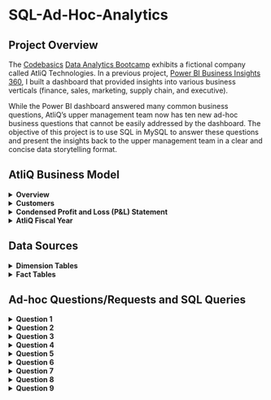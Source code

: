 # SQL-Ad-Hoc-Analytics

## Project Overview
The [Codebasics](https://codebasics.io/) [Data Analytics Bootcamp](https://codebasics.io/bootcamps/data-analytics-bootcamp-with-practical-job-assistance) exhibits a fictional company called AtliQ Technologies. In a previous project, [Power BI Business Insights 360](https://github.com/mike-li8/Power-BI-Business-Insights-360/blob/main/README.md), I built a dashboard that provided insights into various business verticals (finance, sales, marketing, supply chain, and executive).

While the Power BI dashboard answered many common business questions, AtliQ’s upper management team now has ten new ad-hoc business questions that cannot be easily addressed by the dashboard. The objective of this project is to use SQL in MySQL to answer these questions and present the insights back to the upper management team in a clear and concise data storytelling format.










## AtliQ Business Model

<details>
  <summary><b>Overview</b></summary>

### Overview
AtliQ manufactures computer hardware **products** (e.g., mouse, keyboard, printer, monitor) and then sells them to various **customers** which are stores such as Amazon and Best Buy. Hence, AtliQ's customers are in the form of <ins>store businesses</ins> (e.g., Amazon, Best Buy) and should not be confused with customers in the form of people (i.e., the people purchasing products from Amazon or Best Buy).
</details>

<details>
  <summary><b>Customers</b></summary>

### Customers
AtliQ's customers are categorized into two different **platforms**:
1. Brick & Motar
   * stores that have physical location(s)
2. E-Commerce
   * stores which only sell products online

AtliQ's customers are categorized into three different **channels**:
1. Retailer
   * Stores not owned by AtliQ (e.g. Amazon, Best Buy)
3. Direct
   * Stores owned by AtliQ. These are AltiQ Exclusive and AtliQ E-Store.
5. Distributor
   * Some markets have laws/regulations which only allow AtliQ to sell products to a distributor type customer within that market. AtliQ sells products to the distributor; the distributor then sells the products to various stores within that market.
</details>





<details>
  <summary><b>Condensed Profit and Loss (P&L) Statement</b></summary>

### Condensed Profit and Loss (P&L) Statement
This example of a simplified P&L statement should give a better understanding of AtliQ's business model. In this example, the P&L calculations and values are derived from one sales transaction of one product being sold to one customer.
| Line Item | Description | P & L Value Formula | P&L Value Calculation | P & L Value |
| :- | :- | :- | :- | -: |
| Gross Price |  The base price of a product | not applicable | `not applicable` | `$50.00` |
| Pre-Invoice Deduction | For every fiscal year, the sales team determines a<br>pre-invoice deduction percentage for each<br><ins>specific customer</ins>. The pre-invoice deduction<br>percentage is based on AtliQ's relationship and<br>experience with the customer. The pre-invoice<br>deduction is applied to the gross price of the<br>product before it is billed to the customer. In this<br>example, the customer receives a pre-invoice<br>deduction of 10% of gross price. | (Gross Price $) *<br> (Pre&nbsp;Invoice&nbsp;Deduction&nbsp;%) | `$50.00` *<br>`0.10` | `$5.00` |
| Net Invoice Sales | The amount of money that is billed to the<br>customer to obtain the product, after<br>pre invoice deductions are subtracted<br>from gross price. | (Gross Price $) -<br>(Pre&nbsp;Invoice Deduction $) | `$50.00` -<br>`$5.00` | `$45.00` |
| Post-Invoice Deudctions | For&nbsp;each&nbsp;calendar&nbsp;month,&nbsp;the&nbsp;sales&nbsp;team<br>determines&nbsp;a&nbsp;post-invoice&nbsp;deduction&nbsp;percentage<br>based&nbsp;on&nbsp;a&nbsp;<ins>specific&nbsp;customer&nbsp;and&nbsp;product</ins>.&nbsp;For<br>example,&nbsp;if&nbsp;AtliQ&nbsp;sells&nbsp;a&nbsp;product&nbsp;to&nbsp;a&nbsp;customer<br>and&nbsp;that&nbsp;customer&nbsp;agrees&nbsp;to&nbsp;display&nbsp;the&nbsp;product&nbsp;at<br>a&nbsp;prime&nbsp;location&nbsp;within&nbsp;the&nbsp;store&nbsp;during&nbsp;a<br>specific&nbsp;calendar&nbsp;month,&nbsp;AtliQ&nbsp;may&nbsp;pay&nbsp;that<br>customer&nbsp;a&nbsp;post-invoice&nbsp;deduction.&nbsp;AtliQ&nbsp;pays&nbsp;a<br>post-invoice&nbsp;deduction&nbsp;amount&nbsp;as&nbsp;a&nbsp;rebate&nbsp;to&nbsp;the<br>customer&nbsp;after&nbsp;net&nbsp;invoice&nbsp;sales.&nbsp;In&nbsp;this&nbsp;example,<br>the&nbsp;customer&nbsp;receives&nbsp;a&nbsp;post-invoice&nbsp;deduction&nbsp;of<br>20%&nbsp;of&nbsp;net&nbsp;invoice&nbsp;sales. | not applicable | `$45.00` *<br>`0.20` | `$9.00` |
| Net Sales | AtliQ's Revenue | (Net Invoice Sales $) -<br>(Post-Invoice Deudctions $) | `$45.00` -<br>`$9.00` | `$36.00` |
| Cost of Goods Sold (COGS $) | Expenses AtliQ incurs such as manufacturing<br>products, shipping products, and storing products<br>in warehouses. | (Manufacturing Cost $) +<br>(Freight Cost $) +<br>(Other COGS $) | `not applicable` | `$16.00` |
| Gross Margin | AtliQ's Profit after deducing COGS from Net Sales. | (Net Sales $) -<br>(COGS $) | `$36.00` -<br>`$16.00` | `$20.00` |
| Operational Expenses | Expenses AtliQ incurs from activities such as<br>advertising and promotions of products<br>performed by the marketing team. | (Ads & Promotions $) +<br>(Other&nbsp;Operational&nbsp;Expense&nbsp;$) | `not applicable` | `$15.00` |
| Net Profit | AtliQ's Profit after deducting operational expenses<br>from gross margin. | (Gross Margin $) -<br>(Operational Expenses $) | `$20.00` -<br>`$15.00` | `$5.00` |
</details>


<details>
  <summary><b>AtliQ Fiscal Year</b></summary>

### AtliQ Fiscal Year
AtliQ's fiscal year begins in September and ends in August the following year. The example below shows AtliQ's fiscal dates (for fiscal year 2021) compared to calendar dates.
| 	Calendar Month and Year	 | 	AtliQ Fiscal Year	 | 	AtliQ Fiscal Month Number | 	AtliQ Fiscal Quarter	 |
| 	-:	 | 	-:	 | 	-:	 | 	-:	 |
| 	September 2020	 | 	2021	 | 	1	 | 	Q1	 |
| 	October 2020	 | 	2021	 | 	2	 | 	Q1	 |
| 	November 2020	 | 	2021	 | 	3	 | 	Q1	 |
| 	December 2020	 | 	2021	 | 	4	 | 	Q2	 |
| 	January 2021	 | 	2021	 | 	5	 | 	Q2	 |
| 	February 2021	 | 	2021	 | 	6	 | 	Q2	 |
| 	March 2021	 | 	2021	 | 	7	 | 	Q3	 |
| 	April 2021	 | 	2021	 | 	8	 | 	Q3	 |
| 	May 2021	 | 	2021	 | 	9	 | 	Q3	 |
| 	June 2021	 | 	2021	 | 	10	 | 	Q4	 |
| 	July 2021	 | 	2021	 | 	11	 | 	Q4	 |
| 	August 2021	 | 	2021	 | 	12	 | 	Q4	 |
</details>































## Data Sources

<details>
  <summary><b>Dimension Tables</b></summary>

### Dimension Tables
The following **dimension tables** are in MySQL schema `gdb023`. Sample records from the dimension tables are provided below.

**dim_customer**
| customer_code | customer         | platform     | channel   | market       | sub_zone | region |
|-------------:|:---------------|:--------------|:------------|:------------|:---------|:-------|
| 90004067     | Amazon          | E-Commerce  | Retailer | Japan      | ROA     | APAC   |
| 90004068     | Amazon          | E-Commerce  | Retailer | Japan      | ROA     | APAC   |
| 90007197     | Amazon          | E-Commerce  | Retailer | South Korea | ROA     | APAC   |
| 90022081     | Amazon          | E-Commerce  | Retailer | USA        | NA      | NA     |
| 90022082     | Amazon          | E-Commerce  | Retailer | USA        | NA      | NA     |
| 90023023     | Amazon          | E-Commerce  | Retailer | Canada     | NA      | NA     |
| 90023030     | Amazon          | E-Commerce  | Retailer | Canada     | NA      | NA     |
| 70004070     | Atliq e Store   | E-Commerce  | Direct   | Japan      | ROA     | APAC   |
| 70007199     | Atliq e Store   | E-Commerce  | Direct   | South Korea | ROA     | APAC   |
| 70022085     | Atliq e Store   | E-Commerce  | Direct   | USA        | NA      | NA     |
| 70023032     | Atliq e Store   | E-Commerce  | Direct   | Canada     | NA      | NA     |
| 70004069     | Atliq Exclusive | Brick & Mortar | Direct | Japan      | ROA     | APAC   |
| 70007198     | Atliq Exclusive | Brick & Mortar | Direct | South Korea | ROA     | APAC   |
| 70022084     | Atliq Exclusive | Brick & Mortar | Direct | USA        | NA      | NA     |
| 70023031     | Atliq Exclusive | Brick & Mortar | Direct | Canada     | NA      | NA     |
| 90022078     | Costco          | Brick & Mortar | Retailer | USA      | NA      | NA     |
| 90023027     | Costco          | Brick & Mortar | Retailer | Canada   | NA      | NA     |
| 90022080     | Staples         | Brick & Mortar | Retailer | USA      | NA      | NA     |
| 90023029     | Staples         | Brick & Mortar | Retailer | Canada   | NA      | NA     |
| 80001019	   | Neptune	       | Brick & Mortar | Distributor	| China |	ROA |	APAC |
| 80006154	   | Synthetic	     | Brick & Mortar	| Distributor	| Philiphines |	ROA |	APAC |
 
Notes:
* `customer_code` is a primary key field. 


**dim_product**
| 	product_code	 | 	division	 | 	segment	 | 	category	 | 	product	 | 	variant	 |
| 	-:	 | 	:-	 | 	:-	 | 	:-	 | 	:-	 | 	:-	 |
| A7119160102    | N & S    | Networking | Wi fi extender         | AQ Wi Power Dx1  | Plus        |
| A7119160103    | N & S    | Networking | Wi fi extender         | AQ Wi Power Dx1  | Premium     |
| A7118160101    | N & S    | Networking | Wi fi extender         | AQ Wi Power Dx1  | Standard    |
| A6419160302    | N & S    | Storage    | External Solid State Drives | AQ Clx1      | Plus        |
| A6419160303    | N & S    | Storage    | External Solid State Drives | AQ Clx1      | Premium     |
| A6419160301    | N & S    | Storage    | External Solid State Drives | AQ Clx1      | Standard    |
| A3119150303    | P & A    | Accessories| Keyboard               | AQ Gamers        | Plus 1      |
| A3120150304    | P & A    | Accessories| Keyboard               | AQ Gamers        | Plus 2      |
| A3120150305    | P & A    | Accessories| Keyboard               | AQ Gamers        | Premium 1   |
| A3120150306    | P & A    | Accessories| Keyboard               | AQ Gamers        | Premium 2   |
| A3119150301    | P & A    | Accessories| Keyboard               | AQ Gamers        | Standard 1  |
| A3119150302    | P & A    | Accessories| Keyboard               | AQ Gamers        | Standard 2  |
| A0721150402    | P & A    | Peripherals| Graphic Card           | AQ GT 21         | Plus 1      |
| A0721150403    | P & A    | Peripherals| Graphic Card           | AQ GT 21         | Plus 2      |
| A0721150404    | P & A    | Peripherals| Graphic Card           | AQ GT 21         | Premium     |
| A0721150401    | P & A    | Peripherals| Graphic Card           | AQ GT 21         | Standard    |
| A4118110105    | PC       | Notebook   | Personal Laptop        | AQ Aspiron       | Plus Blue   |
| A4118110104    | PC       | Notebook   | Personal Laptop        | AQ Aspiron       | Plus Grey   |
| A4118110106    | PC       | Notebook   | Personal Laptop        | AQ Aspiron       | Plus Red    |
| A4118110107    | PC       | Notebook   | Personal Laptop        | AQ Aspiron       | Premium Black|
| A4118110102    | PC       | Notebook   | Personal Laptop        | AQ Aspiron       | Standard Blue|
| A4118110101    | PC       | Notebook   | Personal Laptop        | AQ Aspiron       | Standard Grey|
| A4118110103    | PC       | Notebook   | Personal Laptop        | AQ Aspiron       | Standard Red|



Notes:
* `product_code` is a primary key field.
</details>



<details>
  <summary><b>Fact Tables</b></summary>

### Fact Tables
The following **fact tables** are in MySQL schema `gdb023`. Sample records from the fact tables are provided below.


**fact_sales_monthly**
| date       | product_code | customer_code | sold_quantity | fiscal_year |
|------------|--------------|---------------|---------------|-------------|
| 2019-09-01 | A0118150101  | 70002017      | 137           | 2020        |
| 2019-09-01 | A0118150101  | 70002018      | 47            | 2020        |
| 2019-09-01 | A0118150102  | 70002017      | 122           | 2020        |
| 2019-09-01 | A0118150102  | 70002018      | 24            | 2020        |
| 2019-10-01 | A0118150101  | 70002017      | 40            | 2020        |
| 2019-10-01 | A0118150101  | 70002018      | 32            | 2020        |
| 2019-10-01 | A0118150102  | 70002017      | 189           | 2020        |
| 2019-10-01 | A0118150102  | 70002018      | 139           | 2020        |
| 2020-09-01 | A0118150101  | 70002017      | 248           | 2021        |
| 2020-09-01 | A0118150101  | 70002018      | 240           | 2021        |
| 2020-09-01 | A0118150102  | 70002017      | 42            | 2021        |
| 2020-09-01 | A0118150102  | 70002018      | 91            | 2021        |
| 2020-10-01 | A0118150101  | 70002017      | 297           | 2021        |
| 2020-10-01 | A0118150101  | 70002018      | 119           | 2021        |
| 2020-10-01 | A0118150102  | 70002017      | 275           | 2021        |
| 2020-10-01 | A0118150102  | 70002018      | 284           | 2021        |

Notes:
* This table contains data on the sold quantity of products for specific customers, on a monthly level
* The columns `date`, `product_code`, and `customer_code` make up a **composite primary key**
* Sales data is available for fiscal years 2020 and 2021



**fact_gross_price**
| product_code | fiscal_year | gross_price |
|--------------|-------------|-------------|
| A0118150101  | 2020        | 16.2323     |
| A0118150101  | 2021        | 19.0573     |
| A0118150102  | 2020        | 19.8577     |
| A0118150102  | 2021        | 21.4565     |
| A0118150103  | 2020        | 22.1317     |
| A0118150103  | 2021        | 21.7795     |

Notes:
* Gross price is the base price of a product
* This table contains data on the gross price of each specific product on a fiscal year level
* The columns `product_code` and `fiscal_year` make up a **composite primary key**
* Gross price data is available for fiscal years 2020 and 2021


**fact_manufacturing_cost**
| product_code | cost_year | manufacturing_cost |
|--------------|-----------|--------------------|
| A0118150101  | 2020      | 5.0207             |
| A0118150101  | 2021      | 5.5172             |
| A0118150102  | 2020      | 5.7180             |
| A0118150102  | 2021      | 6.2835             |
| A0118150103  | 2020      | 6.3264             |
| A0118150103  | 2021      | 6.5900             |

Notes:
* Manufacturing cost is one component of COGS
* This table contains data on the manufacturing cost ($) for one unit quantity of each specific product on a fiscal year level
* The columns `product_code` and `cost_year` make up a **composite primary key**
* Manufacturing cost ($) data is available for fiscal years 2020 and 2021




**fact_pre_invoice_deductions**
| 	customer_code	 | 	fiscal_year	 | 	pre_invoice_discount_pct	 |
| 	-:	 | 	-:	 | 	-:	 |
| 70002017      | 2020        | 0.0735                   |
| 70002017      | 2021        | 0.0703                   |
| 70002018      | 2020        | 0.2255                   |
| 70002018      | 2021        | 0.2061                   |
| 70003181      | 2020        | 0.0531                   |
| 70003181      | 2021        | 0.0974                   |

Notes:
* This table contains data on pre-invoice deductions (as a percentage of gross sales) for each specific customer, on a fiscal year level
* The columns `customer_code`, and `fiscal_year` make up a **composite primary key**
* Pre-invoice deductions data is available for fiscal years 2020 and 2021

</details>




























## Ad-hoc Questions/Requests and SQL Queries

<details>
  <summary><b>Question 1</b></summary>

### Question 1
#### Question:
List all the markets where the customer 'Atliq Exclusive' operates in the APAC region.

#### SQL Code:
```sql
SELECT
    DISTINCT c.market AS market_name
FROM
    gdb023.dim_customer c
WHERE
    c.customer = 'Atliq Exclusive' AND
    c.region = 'APAC'
ORDER BY
    market_name ASC
;
```

#### SQL Output:
| market_name  |
|--------------|
| Australia    |
| Bangladesh   |
| India        |
| Indonesia    |
| Japan        |
| Newzealand   |
| Philippines  |
| South Korea  |

</details>





<details>
  <summary><b>Question 2</b></summary>

### Question 2

#### Question:
What is the percentage increase in the number of unique products sold in 2021 compared to 2020?
The final output should contain these fields:
* unique_products_2020
* unique_products_2021
* percentage_chg

#### SQL Code:
```sql
WITH
    unique_2020 AS
    (
        SELECT
            COUNT(DISTINCT s.product_code) AS unique_products_2020
        FROM
            gdb023.fact_sales_monthly s
        WHERE
            s.fiscal_year = 2020
    ),
    unique_2021 AS
    (
        SELECT
            COUNT(DISTINCT s.product_code) AS unique_products_2021
        FROM
            gdb023.fact_sales_monthly s
        WHERE
            s.fiscal_year = 2021
    )
SELECT
    u20.unique_products_2020,
    u21.unique_products_2021,
    ROUND(
        (u21.unique_products_2021 - u20.unique_products_2020)
        / u20.unique_products_2020
        * 100,
        2
    ) AS percentage_chg
FROM
    unique_2020 u20,
    unique_2021 u21
;
```

#### SQL Output:
| unique_products_2020 | unique_products_2021 | percentage_chg |
|----------------------|----------------------|----------------|
| 245                  | 334                  | 36.33          |

</details>




<details>
  <summary><b>Question 3</b></summary>

### Question 3
Provide the count of unique products for each product segment. The final output should contain these fields:
* segment
* product_count

The final output should be sorted in descending order of product count.

#### SQL Code:
```sql
SELECT
    p.segment,
    COUNT(p.product_code) AS product_count
FROM
    gdb023.dim_product p
GROUP BY
    p.segment
ORDER BY
    product_count DESC
;
```

#### SQL Output:
| segment     | product_count |
|-------------|---------------|
| Notebook    | 129           |
| Accessories | 116           |
| Peripherals | 84            |
| Desktop     | 32            |
| Storage     | 27            |
| Networking  | 9             |

</details>





<details>
  <summary><b>Question 4</b></summary>

### Question 4
Which product segment had the greatest increase in the count of unique products sold in 2021 compared to 2020? The final output should contain these fields:
* segment
* unique_products_2020
* unique_products_2021
* difference

#### SQL Code:
```sql
WITH
    unique_products_sold_by_segment_fiscal_year AS
    (
        SELECT
            s.fiscal_year,
            p.segment,
            COUNT(DISTINCT s.product_code) AS count_unique_products
        FROM
            gdb023.fact_sales_monthly s
        INNER JOIN
            gdb023.dim_product p
            ON s.product_code = p.product_code
        GROUP BY
            s.fiscal_year,
            p.segment
    )
SELECT
    fy20.segment,
    fy20.count_unique_products AS unique_products_2020,
    fy21.count_unique_products AS unique_products_2021,
    fy21.count_unique_products - fy20.count_unique_products AS difference
FROM
    unique_products_sold_by_segment_fiscal_year fy20
INNER JOIN
    unique_products_sold_by_segment_fiscal_year fy21
    ON fy20.segment = fy21.segment
WHERE
    fy20.fiscal_year = 2020 AND
    fy21.fiscal_year = 2021
ORDER BY
    difference DESC
;
```


#### SQL Output:
| Segment     | Unique Products 2020 | Unique Products 2021 | Difference |
|-------------|----------------------|----------------------|------------|
| Accessories | 69                   | 103                  | 34         |
| Notebook    | 92                   | 108                  | 16         |
| Peripherals | 59                   | 75                   | 16         |
| Desktop     | 7                    | 22                   | 15         |
| Storage     | 12                   | 17                   | 5          |
| Networking  | 6                    | 9                    | 3          |

</details>











<details>
  <summary><b>Question 5</b></summary>

### Question 5
Retrieve the product(s) with the highest and lowest manufacturing cost among all products from fiscal years 2020 to 2021. The final output should contain these fields:
* product_code
* product
* manufacturing_cost

### SQL Code:
```sql
SELECT
    mc.product_code,
    p.product,
    mc.manufacturing_cost
FROM
    gdb023.fact_manufacturing_cost mc
INNER JOIN
    gdb023.dim_product p
    ON mc.product_code = p.product_code
WHERE
    mc.manufacturing_cost = (SELECT MAX(manufacturing_cost) FROM gdb023.fact_manufacturing_cost) OR
    mc.manufacturing_cost = (SELECT MIN(manufacturing_cost) FROM gdb023.fact_manufacturing_cost)
ORDER BY
    mc.manufacturing_cost ASC
;
```

### SQL Output:
| product_code   | product                        | manufacturing_cost |
|----------------|--------------------------------|--------------------|
| A2118150101    | AQ Master wired x1 Ms         | 0.8920             |
| A6120110206    | AQ HOME Allin1 Gen 2          | 240.5364           |


</details>


<details>
  <summary><b>Question 6</b></summary>

### Question 6
Generate a report of the top 5 customers in the Indian market with the highest average pre-invoice discount percentage for the 2021 fiscal year. The final output should include the following fields:
* customer
* average_pre_invoice_discount_pct


### SQL Code:
```sql
WITH
    average_pre_invoice_discount_pct_ranked AS
    (
        SELECT
            c.customer,
            AVG(pid.pre_invoice_discount_pct) AS average_pre_invoice_discount_pct,
            DENSE_RANK() OVER(ORDER BY AVG(pid.pre_invoice_discount_pct) DESC) AS rnk
        FROM
            gdb023.fact_pre_invoice_deductions pid
        INNER JOIN
            gdb023.dim_customer c
            ON pid.customer_code = c.customer_code
        WHERE
            pid.fiscal_year = 2021 AND
            c.market = "India"
        GROUP BY
            c.customer
    )
SELECT
    apr.customer,
    apr.average_pre_invoice_discount_pct
FROM
    average_pre_invoice_discount_pct_ranked apr
WHERE
    rnk <= 5
ORDER BY
    rnk ASC
;
```

### SQL Output:
| customer     | average_pre_invoice_discount_pct |
|--------------|----------------------------------|
| Flipkart     | 0.3083                           |
| Viveks       | 0.3038                           |
| Ezone        | 0.3028                           |
| Croma        | 0.3025                           |
| Vijay Sales  | 0.2753                           |

</details>






<details>
  <summary><b>Question 7</b></summary>

### Question 7
Generate a report of monthly gross sales amount for the customer 'Atliq Exclusive' from fiscal years 2020 to 2021. The final output should include the following fields:
* month
* fiscal_year
* gross_sales_amount


### SQL Code
```sql
SELECT
    s.date AS month,
    s.fiscal_year,
    ROUND(SUM(s.sold_quantity * p.gross_price), 2) AS gross_sales_amount
FROM
    fact_sales_monthly s
INNER JOIN
    dim_customer c
    ON s.customer_code = c.customer_code
INNER JOIN
    fact_gross_price p
    ON s.product_code = p.product_code
    AND s.fiscal_year = p.fiscal_year
WHERE
    c.customer = "Atliq Exclusive"
GROUP BY
    s.date,
    s.fiscal_year
ORDER BY
    month ASC
;
```



### SQL Output
| month       | fiscal_year | gross_sales_amount |
|-------------|-------------|--------------------|
| 2019-09-01  | 2020        | 4496259.67         |
| 2019-10-01  | 2020        | 5135902.35         |
| 2019-11-01  | 2020        | 7522892.56         |
| 2019-12-01  | 2020        | 4830404.73         |
| 2020-01-01  | 2020        | 4740600.16         |
| 2020-02-01  | 2020        | 3996227.77         |
| 2020-03-01  | 2020        | 378770.97          |
| 2020-04-01  | 2020        | 395035.35          |
| 2020-05-01  | 2020        | 783813.42          |
| 2020-06-01  | 2020        | 1695216.60         |
| 2020-07-01  | 2020        | 2551159.16         |
| 2020-08-01  | 2020        | 2786648.26         |
| 2020-09-01  | 2021        | 12353509.79        |
| 2020-10-01  | 2021        | 13218636.20        |
| 2020-11-01  | 2021        | 20464999.10        |
| 2020-12-01  | 2021        | 12944659.65        |
| 2021-01-01  | 2021        | 12399392.98        |
| 2021-02-01  | 2021        | 10129735.57        |
| 2021-03-01  | 2021        | 12144061.25        |
| 2021-04-01  | 2021        | 7311999.95         |
| 2021-05-01  | 2021        | 12150225.01        |
| 2021-06-01  | 2021        | 9824521.01         |
| 2021-07-01  | 2021        | 12092346.32        |
| 2021-08-01  | 2021        | 7178707.59         |

</details>








<details>
  <summary><b>Question 8</b></summary>

### Question 8
Which fiscal quarter of fiscal year 2020 had the highest total quantity of products sold? Generate a report showing total quantity of products sold per fiscal quarter for fiscal year 2020. The final output should include the following fields:
* `fiscal_quarter`
* `total_sold_quantity`

Sort the results in descending order of `total_sold_quantity`

```sql
WITH
    sales_monthly_2020_with_quarters AS
    (
        SELECT
            CASE
                WHEN MONTH(s.date) IN(9,10,11) THEN 'Q1'
                WHEN MONTH(s.date) IN(12,1,2) THEN 'Q2'
                WHEN MONTH(s.date) IN(3,4,5) THEN 'Q3'
                WHEN MONTH(s.date) IN(6,7,8) THEN 'Q4'
            END AS fiscal_quarter,
            s.sold_quantity
        FROM
            fact_sales_monthly s
        WHERE
            s.fiscal_year = 2020
    )
SELECT
    sq.fiscal_quarter,
    SUM(sq.sold_quantity) AS total_sold_quantity
FROM
    sales_monthly_2020_with_quarters sq
GROUP BY
    sq.fiscal_quarter
ORDER BY
    total_sold_quantity DESC
;
```

### SQL Output:
| fiscal_quarter | total_sold_quantity |
|----------------|---------------------|
| Q1             | 7005619             |
| Q2             | 6649642             |
| Q4             | 5042541             |
| Q3             | 2075087             |

</details>





<details>
  <summary><b>Question 9</b></summary>

### Question 9
Which of the three customer channels (Direct, Retailer, Distributor) contributed the most to total gross sales in fiscal year 2021? Generate a report showing the gross sales amount (in millions) for each customer channel in fiscal year 2021, along with each customer channel’s percentage contribution to the total gross sales. The final output should include the following fields:
* channel
* gross_sales_mln
* percentage

### SQL Code
```sql
WITH
    gross_sales_2021_by_channel AS
    (
        SELECT
            c.channel,
            SUM(s.sold_quantity * gp.gross_price) AS gross_sales
        FROM
            fact_sales_monthly s
        INNER JOIN
            fact_gross_price gp
            ON s.product_code = gp.product_code
            AND s.fiscal_year = gp.fiscal_year
        INNER JOIN
            dim_customer c
            ON s.customer_code = c.customer_code
        WHERE
            s.fiscal_year = 2021
        GROUP BY
            c.channel
    )
SELECT
    channel,
    ROUND(gs.gross_sales / 1000000, 2) AS gross_sales_mln,
    gs.gross_sales / (SELECT SUM(gross_sales) FROM gross_sales_2021_by_channel) AS percentage
FROM
    gross_sales_2021_by_channel gs
ORDER BY
    gross_sales_mln DESC
;
```

### SQL Output
| channel     | gross_sales_mln | percentage  |
|-------------|------------------|-------------|
| Retailer    | 1219.08          | 0.73233983  |
| Direct      | 257.53           | 0.15470739  |
| Distributor | 188.03           | 0.11295278  |

</details>
